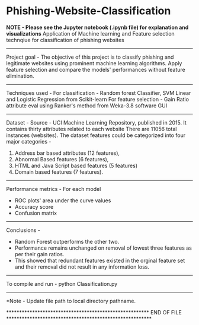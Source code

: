 # Phishing-Website-Classification

**NOTE - Please see the Jupyter notebook (.ipynb file) for explanation and visualizations**
Application of Machine learning and Feature selection technqiue for classification of phishing websites
**************************************************************************************************************************
Project goal -
The objective of this project is to classify phishing and legitimate websites using prominent machine learning algorithms.
Apply feature selection and compare the models' performances without feature elimination.
***************************************************************************************************************************
Techniques used -
For classification - Random forest Classifier, SVM Linear and Logistic Regression from Scikit-learn
For feature selection - Gain Ratio attribute eval using Ranker's method from Weka-3.8 software GUI 
***************************************************************************************************************************
Dataset - 
Source - UCI Machine Learning Repository, published in 2015. 
It contains thirty attributes related to each website 
There are 11056 total instances (websites). 
The dataset features could be categorized into four major categories -
1. Address bar based attributes (12 features), 
2. Abnormal Based features (6 features), 
3. HTML and Java Script based features (5 features)
4. Domain based features (7 features).
***************************************************************************************************************************
Performance metrics - For each model
- ROC plots' area under the curve values
- Accuracy score
- Confusion matrix
***************************************************************************************************************************
Conclusions -
- Random Forest outperforms the other two.
- Performance remains unchanged on removal of lowest three features as per their gain ratios.  
- This showed that redundant features existed in the orginal feature set and their removal did not result 
  in any information loss.
****************************************************************************************************************************
To compile and run -
python Classification.py
***************************************************************************************************************************
*Note - Update file path to local directory pathname.

******************************************************* END OF FILE ********************************************************
